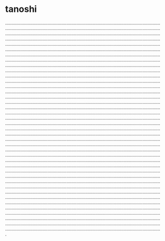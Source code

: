 # tanoshi

.................................................................................................................................................................................................................................................................................................................................................................................................................................................................................................................................................................................................................................................................................................................................................................................................................................................................................................................................................................................................................................................................................................................................................................................................................................................................................................................................................................................................................................................................................................................................................................................................................................................................................................................................................................................................................................................................................................................................................................................................................................................................................................................................................................................................................................................................................................................................................................................................................................................................................................................................................................................................................................................................................................................................................................................................................................................................................................................................................................................................................................................................................................................................................................................................................................................................................................................................................................................................................................................................................................................................................................................................................................................................................................................................................................................................................................................................................................................................................................................................................................................................................................................................................................................................................................................................................................................................................................................................................................................................................................................................................................................................................................................................................................................................................................................................................................................................................................................................................................................................................................................................................................................................................................